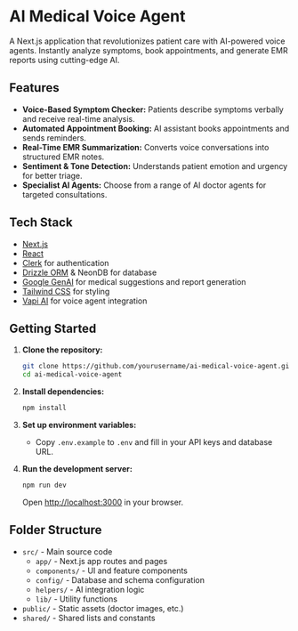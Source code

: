 # AI Medical Voice Agent

A Next.js application that revolutionizes patient care with AI-powered voice agents. Instantly analyze symptoms, book appointments, and generate EMR reports using cutting-edge AI.

## Features

- **Voice-Based Symptom Checker:** Patients describe symptoms verbally and receive real-time analysis.
- **Automated Appointment Booking:** AI assistant books appointments and sends reminders.
- **Real-Time EMR Summarization:** Converts voice conversations into structured EMR notes.
- **Sentiment & Tone Detection:** Understands patient emotion and urgency for better triage.
- **Specialist AI Agents:** Choose from a range of AI doctor agents for targeted consultations.

## Tech Stack

- [Next.js](https://nextjs.org/)
- [React](https://react.dev/)
- [Clerk](https://clerk.com/) for authentication
- [Drizzle ORM](https://orm.drizzle.team/) & NeonDB for database
- [Google GenAI](https://ai.google.dev/) for medical suggestions and report generation
- [Tailwind CSS](https://tailwindcss.com/) for styling
- [Vapi AI](https://vapi.ai/) for voice agent integration

## Getting Started

1. **Clone the repository:**
   ```sh
   git clone https://github.com/yourusername/ai-medical-voice-agent.git
   cd ai-medical-voice-agent
   ```

2. **Install dependencies:**
   ```sh
   npm install
   ```

3. **Set up environment variables:**
   - Copy `.env.example` to `.env` and fill in your API keys and database URL.

4. **Run the development server:**
   ```sh
   npm run dev
   ```
   Open [http://localhost:3000](http://localhost:3000) in your browser.

## Folder Structure

- `src/` - Main source code
  - `app/` - Next.js app routes and pages
  - `components/` - UI and feature components
  - `config/` - Database and schema configuration
  - `helpers/` - AI integration logic
  - `lib/` - Utility functions
- `public/` - Static assets (doctor images, etc.)
- `shared/` - Shared lists and constants
